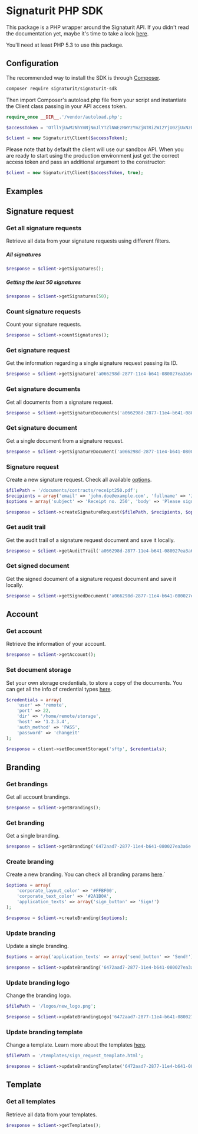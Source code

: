Signaturit PHP SDK
=====================
This package is a PHP wrapper around the Signaturit API. If you didn't read the documentation yet, maybe it's time to take a look [here](http://docs.signaturit.com/).

You'll need at least PHP 5.3 to use this package.

Configuration
-------------

The recommended way to install the SDK is through [Composer](https://getcomposer.org/).

```bash
composer require signaturit/signaturit-sdk
```

Then import Composer's autoload.php file from your script and instantiate the
Client class passing in your API access token.

```php
require_once __DIR__.'/vendor/autoload.php';

$accessToken = 'OTllYjUwM2NhYmNjNmJlYTZlNWEzNWYzYmZjNTRiZWI2YjU0ZjUxNzUwZDRjZjEwZTA0ZTFkZWQwZGExNDM3ZQ';

$client = new Signaturit\Client($accessToken);
```

Please note that by default the client will use our sandbox API. When you are
ready to start using the production environment just get the correct access token and pass an additional argument to the constructor:

```php
$client = new Signaturit\Client($accessToken, true);
```

Examples
--------

## Signature request

### Get all signature requests

Retrieve all data from your signature requests using different filters.

##### All signatures

```php
$response = $client->getSignatures();
```

##### Getting the last 50 signatures

```php
$response = $client->getSignatures(50);
```

### Count signature requests

Count your signature requests.

```php
$response = $client->countSignatures();
```

### Get signature request

Get the information regarding a single signature request passing its ID.

```php
$response = $client->getSignature('a066298d-2877-11e4-b641-080027ea3a6e');
```

### Get signature documents

Get all documents from a signature request.

```php
$response = $client->getSignatureDocuments('a066298d-2877-11e4-b641-080027ea3a6e')
```

### Get signature document

Get a single document from a signature request.

```php
$response = $client->getSignatureDocument('a066298d-2877-11e4-b641-080027ea3a6e', 'd474a1eb-2877-11e4-b641-080027ea3a6e');
```

### Signature request

Create a new signature request. Check all available [options](http://docs.signaturit.com/api/#sign_create_sign).

```php
$filePath = '/documents/contracts/receipt250.pdf';
$recipients = array('email' => 'john.doe@example.com', 'fullname' => 'John Doe');
$options = array('subject' => 'Receipt no. 250', 'body' => 'Please sign the receipt');

$response = $client->createSignatureRequest($filePath, $recipients, $options);
```

### Get audit trail

Get the audit trail of a signature request document and save it locally.

```php
$response = $client->getAuditTrail('a066298d-2877-11e4-b641-080027ea3a6e', 'd474a1eb-2877-11e4-b641-080027ea3a6e','/local/path/for/doc.pdf');
```

### Get signed document

Get the signed document of a signature request document and save it locally.

```php
$response = $client->getSignedDocument('a066298d-2877-11e4-b641-080027ea3a6e', 'd474a1eb-2877-11e4-b641-080027ea3a6e','/local/path/for/doc.pdf');
```

## Account

### Get account

Retrieve the information of your account.

```php
$response = $client->getAccount();
```

### Set document storage

Set your own storage credentials, to store a copy of the documents. You can get all the info of credential types [here](http://docs.signaturit.com/api/#account_set_credentials).

```php
$credentials = array(
    'user' => 'remote',
    'port' => 22,
    'dir' => '/home/remote/storage',
    'host' => '1.2.3.4',
    'auth_method' => 'PASS',
    'password' => 'changeit'
);

$response = client->setDocumentStorage('sftp', $credentials);
```

## Branding

### Get brandings

Get all account brandings.

```php
$response = $client->getBrandings();
```

### Get branding

Get a single branding.

```php
$response = $client->getBranding('6472aad7-2877-11e4-b641-080027ea3a6e');
```

### Create branding

Create a new branding. You can check all branding params [here](http://docs.signaturit.com/api/#set_branding).`

```php
$options = array(
    'corporate_layout_color' => '#FFBF00',
    'corporate_text_color' => '#2A1B0A',
    'application_texts' => array('sign_button' => 'Sign!')
);

$response = $client->createBranding($options);
```

### Update branding

Update a single branding.

```php
$options = array('application_texts' => array('send_button' => 'Send!'));

$response = $client->updateBranding('6472aad7-2877-11e4-b641-080027ea3a6e', $options);
```

### Update branding logo

Change the branding logo.

```php
$filePath = '/logos/new_logo.png';

$response = $client->updateBrandingLogo('6472aad7-2877-11e4-b641-080027ea3a6e', $filePath);
```

### Update branding template

Change a template. Learn more about the templates [here](http://docs.signaturit.com/api/#put_template_branding).

```php
$filePath = '/templates/sign_request_template.html';

$response = $client->updateBrandingTemplate('6472aad7-2877-11e4-b641-080027ea3a6e', 'sign_request', $filePath);
```

## Template

### Get all templates

Retrieve all data from your templates.

```php
$response = $client->getTemplates();
```
